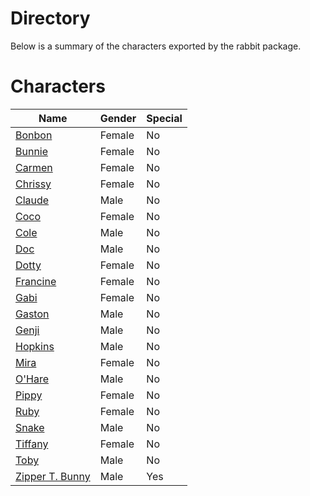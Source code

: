 # Directory
Below is a summary of the characters exported by the rabbit package.
# Characters
|Name|Gender|Special|
|---|---|---|
|[Bonbon](./character/rabbit/bonbon.go)|Female|No|
|[Bunnie](./character/rabbit/bunnie.go)|Female|No|
|[Carmen](./character/rabbit/carmen.go)|Female|No|
|[Chrissy](./character/rabbit/chrissy.go)|Female|No|
|[Claude](./character/rabbit/claude.go)|Male|No|
|[Coco](./character/rabbit/coco.go)|Female|No|
|[Cole](./character/rabbit/cole.go)|Male|No|
|[Doc](./character/rabbit/doc.go)|Male|No|
|[Dotty](./character/rabbit/dotty.go)|Female|No|
|[Francine](./character/rabbit/francine.go)|Female|No|
|[Gabi](./character/rabbit/gabi.go)|Female|No|
|[Gaston](./character/rabbit/gaston.go)|Male|No|
|[Genji](./character/rabbit/genji.go)|Male|No|
|[Hopkins](./character/rabbit/hopkins.go)|Male|No|
|[Mira](./character/rabbit/mira.go)|Female|No|
|[O'Hare](./character/rabbit/ohare.go)|Male|No|
|[Pippy](./character/rabbit/pippy.go)|Female|No|
|[Ruby](./character/rabbit/ruby.go)|Female|No|
|[Snake](./character/rabbit/snake.go)|Male|No|
|[Tiffany](./character/rabbit/tiffany.go)|Female|No|
|[Toby](./character/rabbit/toby.go)|Male|No|
|[Zipper T. Bunny](./character/rabbit/zippertbunny.go)|Male|Yes|
